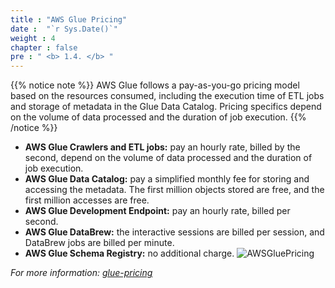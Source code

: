 ```yaml
---
title : "AWS Glue Pricing"
date :  "`r Sys.Date()`" 
weight : 4 
chapter : false
pre : " <b> 1.4. </b> "
---
```


{{% notice note %}}
AWS Glue follows a pay-as-you-go pricing model based on the resources consumed, including the execution time of ETL jobs and storage of metadata in the Glue Data Catalog. Pricing specifics depend on the volume of data processed and the duration of job execution.
{{% /notice %}}

  * **AWS Glue Crawlers and ETL jobs:** pay an hourly rate, billed by the second, depend on the volume of data processed and the duration of job execution.
  * **AWS Glue Data Catalog:** pay a simplified monthly fee for storing and accessing the metadata. The first million objects stored are free, and the first million accesses are free. 
  * **AWS Glue Development Endpoint:** pay an hourly rate, billed per second. 
  * **AWS Glue DataBrew:** the interactive sessions are billed per session, and DataBrew jobs are billed per minute. 
  * **AWS Glue Schema Registry:** no additional charge.
  ![AWSGluePricing](/images/1-overview-aws-glue/pricing-aws-glue-etl.png)

*For more information: [glue-pricing](https://aws.amazon.com/glue/pricing/)*